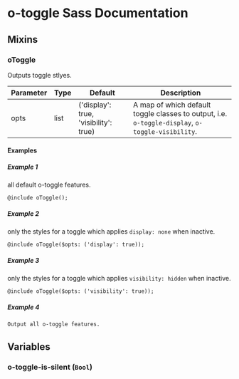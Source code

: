 # o-toggle Sass Documentation
## Mixins
### oToggle
Outputs toggle stlyes.


| Parameter | Type | Default | Description |
| ---- | ---- | ------- | ----------- |
| opts | list | ('display': true, 'visibility': true) |A map of which default toggle classes to output, i.e. `o-toggle-display`, `o-toggle-visibility`. |
#### Examples
##### Example 1
all default o-toggle features.

```Output
@include oToggle();
```
##### Example 2
only the styles for a toggle which applies `display: none` when inactive.

```Output
@include oToggle($opts: ('display': true));
```
##### Example 3
only the styles for a toggle which applies `visibility: hidden` when inactive.

```Output
@include oToggle($opts: ('visibility': true));
```
##### Example 4
```scss
Output all o-toggle features.
```
## Variables
### o-toggle-is-silent (`Bool`)

